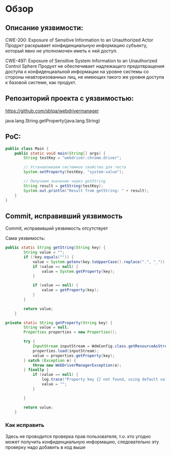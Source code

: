 # Обзор #

## Описание уязвимости: ##
CWE-200: Exposure of Sensitive Information to an Unauthorized Actor
Продукт раскрывает конфиденциальную информацию субъекту, который явно не уполномочен иметь к ней доступ.

CWE-497: Exposure of Sensitive System Information to an Unauthorized Control Sphere
Продукт не обеспечивает надлежащего предотвращения доступа к конфиденциальной информации на уровне системы со стороны неавторизованных лиц, не имеющих такого же уровня доступа к базовой системе, как продукт.

## Репозиторий проекта с уязвимостью: ##
https://github.com/sbtqa/webdrivermanager

java.lang.String.getProperty(java.lang.String)

## PoC: ##
~~~java
public class Main {
    public static void main(String[] args) {
        String testKey = "webdriver.chrome.driver";

        // Устанавливаем системное свойство для теста
        System.setProperty(testKey, "system-value");

        // Получаем значение через getString
        String result = getString(testKey);
        System.out.println("Result from getString: " + result);
    }
}
~~~

## Commit, исправивший уязвимость ##
Commit, исправивший уязвимость отсутствует

Сама уязвимость:
~~~java
public static String getString(String key) {
        String value = "";
        if (!key.equals("")) {
            value = System.getenv(key.toUpperCase().replace(".", "_"));
            if (value == null) {
                value = System.getProperty(key);
            }

            if (value == null) {
                value = getProperty(key);
            }
        }

        return value;
    }
~~~

~~~java
private static String getProperty(String key) {
        String value = null;
        Properties properties = new Properties();

        try {
            InputStream inputStream = WdmConfig.class.getResourceAsStream(System.getProperty("wdm.properties", "/webdrivermanager.properties"));
            properties.load(inputStream);
            value = properties.getProperty(key);
        } catch (Exception e) {
            throw new WebDriverManagerException(e);
        } finally {
            if (value == null) {
                log.trace("Property key {} not found, using default value", key);
                value = "";
            }

        }

        return value;
    }
~~~

### Как исправить ###

Здесь не проводится проверка прав пользователя, т.о. кто угодно может получить конфиденциальную информацию, следовательно эту проверку надо добавить в код выше